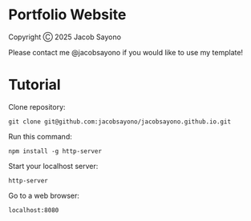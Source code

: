 # Portfolio Website
Copyright Ⓒ 2025
Jacob Sayono

Please contact me @jacobsayono if you would like to use my template!

# Tutorial
Clone repository:
```
git clone git@github.com:jacobsayono/jacobsayono.github.io.git
```

Run this command:
```
npm install -g http-server
```

Start your localhost server:
```
http-server
```

Go to a web browser:
```
localhost:8080
```
